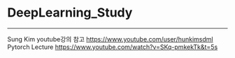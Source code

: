 # DeepLearning_Study
-------------------
Sung Kim youtube강의 참고
https://www.youtube.com/user/hunkimsdml
Pytorch Lecture
https://www.youtube.com/watch?v=SKq-pmkekTk&t=5s
